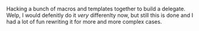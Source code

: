 Hacking a bunch of macros and templates together to build a delegate. Welp, I would defenitly do it *very* differenlty now, but still this is done and I had a lot of fun rewriting it for more and more complex cases.